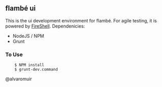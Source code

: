 ## flambé ui 

This is the ui development environment for flambé. For agile testing, it is powered by [FireShell](getfireshell.com).
Dependenicies:
 * NodeJS / NPM
 * Grunt

### To Use

```
	$ NPM install
	$ grunt-dev.command
```

@alvaromuir
